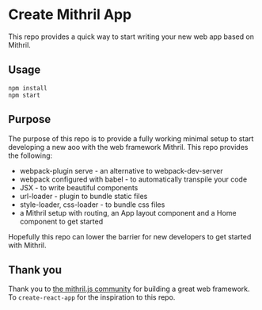# Create Mithril App

This repo provides a quick way to start writing your new web app based on Mithril.

## Usage

```
npm install
npm start
```

## Purpose

The purpose of this repo is to provide a fully working minimal setup to start developing a new aoo with the web framework Mithril. This repo provides the following:

* webpack-plugin serve - an alternative to webpack-dev-server
* webpack configured with babel - to automatically transpile your code
* JSX - to write beautiful components
* url-loader - plugin to bundle static files
* style-loader, css-loader - to bundle css files
* a Mithril setup with routing, an App layout component and a Home component to get started

Hopefully this repo can lower the barrier for new developers to get started with Mithril.

## Thank you

Thank you to [the mithril.js community](https://mithril.js.org/simple-application.html) for building a great web framework. To `create-react-app` for the inspiration to this repo.
